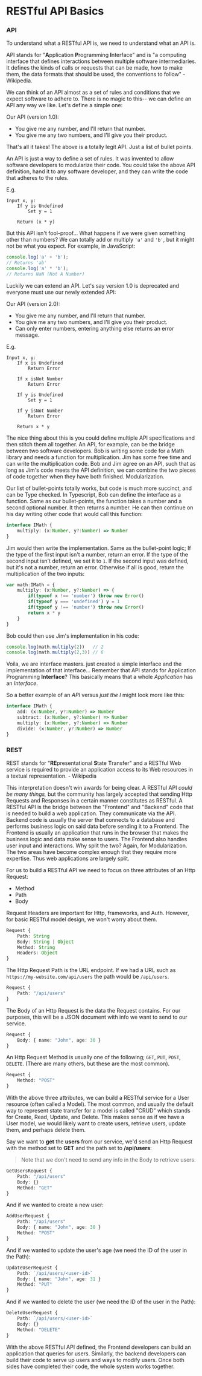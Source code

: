 # RESTful API Basics

### API

To understand what a RESTful API is, we need to understand what an API is.

API stands for "**A**pplication **P**rogramming **I**nterface" and is "a computing interface that defines interactions between multiple software intermediaries. It defines the kinds of calls or requests that can be made, how to make them, the data formats that should be used, the conventions to follow" - Wikipedia.

We can think of an API almost as a set of rules and conditions that we expect software to adhere to. There is no magic to this-- we can define an API any way we like. Let's define a simple one:

Our API (version 1.0):
* You give me any number, and I'll return that number.
* You give me any two numbers, and I'll give you their product.

That's all it takes! The above is a totally legit API. Just a list of bullet points.

An API is just a way to define a set of rules. It was invented to allow software developers to modularize their code. You could take the above API definition, hand it to any software developer, and they can write the code that adheres to the rules.

E.g.
```bash,ignore
Input x, y:
    If y is Undefined
        Set y = 1

    Return (x * y)
```

But this API isn't fool-proof... What happens if we were given something other than numbers? We can totally add or multiply `'a'` and `'b'`, but it might not be what you expect. For example, in JavaScript:
```js
console.log('a' + 'b');
// Returns 'ab'
console.log('a' * 'b');
// Returns NaN (Not A Number)
```

Luckily we can extend an API. Let's say version 1.0 is deprecated and everyone must use our newly extended API:

Our API (version 2.0):
* You give me any number, and I'll return that number.
* You give me any two numbers, and I'll give you their product.
* Can only enter numbers, entering anything else returns an error message.

E.g.
```bash,ignore
Input x, y:
    If x is Undefined
        Return Error

    If x isNot Number
        Return Error

    If y is Undefined
        Set y = 1

    If y isNot Number
        Return Error

    Return x * y
```

The nice thing about this is you could define multiple API specifications and then stitch them all together. An API, for example, can be the bridge between two software developers. Bob is writing some code for a Math library and needs a function for multiplication. Jim has some free time and can write the multiplication code. Bob and Jim agree on an API, such that as long as Jim's code meets the API definition, we can combine the two pieces of code together when they have both finished. Modularization.

Our list of bullet-points totally works, but code is much more succinct, and can be Type checked. In Typescript, Bob can define the interface as a function. Same as our bullet-points, the function takes a number and a second optional number. It then returns a number. He can then continue on his day writing other code that would call this function:
```ts
interface IMath {
    multiply: (x:Number, y?:Number) => Number
}
```

Jim would then write the implementation. Same as the bullet-point logic; If the type of the first input isn't a number, return an error. If the type of the second input isn't defined, we set it to `1`. If the second input was defined, but it's not a number, return an error. Otherwise if all is good, return the multiplication of the two inputs:
```ts
var math:IMath = {
    multiply: (x:Number, y?:Number) => {
        if(typeof x !== 'number') throw new Error()
        if(typeof y === 'undefined') y = 1
        if(typeof y !== 'number') throw new Error()
        return x * y
    }
}
```

Bob could then use Jim's implementation in his code:
```ts
console.log(math.multiply(2))   // 2
console.log(math.multiply(2,3)) // 6
```

Voila, we are interface masters. just created a simple interface and the implementation of that interface... Remember that API stands for Application Programming **Interface**? This basically means that a whole _Application_ has an _Interface_.

So a better example of an _API_ versus _just the I_ might look more like this:
```ts
interface IMath {
    add: (x:Number, y?:Number) => Number
    subtract: (x:Number, y?:Number) => Number
    multiply: (x:Number, y?:Number) => Number
    divide: (x:Number, y?:Number) => Number
}
```

### REST

REST stands for "**RE**presentational **S**tate **T**ransfer" and a RESTful Web service is required to provide an application access to its Web resources in a textual representation. - Wikipedia

This interpretation doesn't win awards for being clear. A RESTful API _could be many things,_ but the community has largely accepted that sending Http Requests and Responses in a certain manner constitutes as RESTful. A RESTful API is the bridge between the "Frontend" and "Backend" code that is needed to build a web application. They communicate via the API. Backend code is usually the server that connects to a database and performs business logic on said data before sending it to a Frontend. The Frontend is usually an application that runs in the browser that makes the business logic and data make sense to users. The Frontend also handles user input and interactions. Why split the two? Again, for Modularization. The two areas have become complex enough that they require more expertise. Thus web applications are largely split.

For us to build a RESTful API we need to focus on three attributes of an Http Request:

* Method
* Path
* Body

Request Headers are important for Http, frameworks, and Auth. However, for basic RESTful model design, we won't worry about them.

```ts
Request {
    Path: String
    Body: String | Object
    Method: String
    Headers: Object
}
```

The Http Request Path is the URL endpoint. If we had a URL such as `https://my-website.com/api/users` the path would be `/api/users`.
```ts
Request {
    Path: "/api/users"
}
```

The Body of an Http Request is the data the Request contains. For our purposes, this will be a JSON document with info we want to send to our service.
```ts
Request {
    Body: { name: "John", age: 30 }
}
```

An Http Request Method is usually one of the following; `GET`, `PUT`, `POST`, `DELETE`. (There are many others, but these are the most common).
```ts
Request {
    Method: "POST"
}
```

With the above three attributes, we can build a RESTful service for a User resource (often called a Model). The most common, and usually the default way to represent state transfer for a model is called "CRUD" which stands for Create, Read, Update, and Delete. This makes sense as if we have a User model, we would likely want to create users, retrieve users, update them, and perhaps delete them.

Say we want to **get** the **users** from our service, we'd send an Http Request with the method set to **GET** and the path set to **/api/users**:

> Note that we don't need to send any info in the Body to retrieve users.
```ts
GetUsersRequest {
    Path: "/api/users"
    Body: {}
    Method: "GET"
}
```

And if we wanted to create a new user:
```ts
AddUserRequest {
    Path: "/api/users"
    Body: { name: "John", age: 30 }
    Method: "POST"
}
```

And if we wanted to update the user's age (we need the ID of the user in the Path):
```ts
UpdateUserRequest {
    Path: `/api/users/<user-id>`
    Body: { name: "John", age: 31 }
    Method: "PUT"
}
```

And if we wanted to delete the user (we need the ID of the user in the Path):
```ts
DeleteUserRequest {
    Path: `/api/users/<user-id>`
    Body: {}
    Method: "DELETE"
}
```

With the above RESTful API defined, the Frontend developers can build an application that queries for users. Similarly, the backend developers can build their code to serve up users and ways to modify users. Once both sides have completed their code, the whole system works together.
